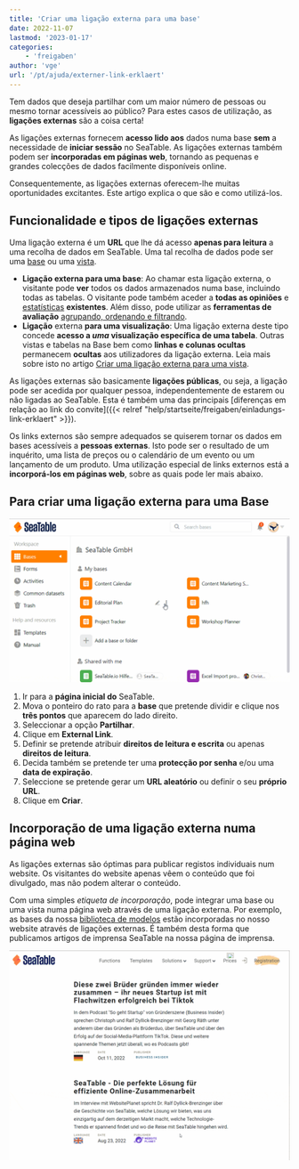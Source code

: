 ```yaml
---
title: 'Criar uma ligação externa para uma base'
date: 2022-11-07
lastmod: '2023-01-17'
categories:
    - 'freigaben'
author: 'vge'
url: '/pt/ajuda/externer-link-erklaert'
---
```


Tem dados que deseja partilhar com um maior número de pessoas ou mesmo tornar acessíveis ao público? Para estes casos de utilização, as **ligações externas** são a coisa certa!

As ligações externas fornecem **acesso lido aos** dados numa base **sem** a necessidade de **iniciar sessão** no SeaTable. As ligações externas também podem ser **incorporadas em páginas web**, tornando as pequenas e grandes colecções de dados facilmente disponíveis online.

Consequentemente, as ligações externas oferecem-lhe muitas oportunidades excitantes. Este artigo explica o que são e como utilizá-los.

## Funcionalidade e tipos de ligações externas

Uma ligação externa é um **URL** que lhe dá acesso **apenas para leitura** a uma recolha de dados em SeaTable. Uma tal recolha de dados pode ser uma [base](/pt/docs/handbuch/datenmanagement/bases/) ou uma [vista](/pt/docs/handbuch/datenmanagement/ansichten/).

- **Ligação externa para uma base**: Ao chamar esta ligação externa, o visitante pode **ver** todos os dados armazenados numa base, incluindo todas as tabelas. O visitante pode também aceder a **todas as opiniões** e [estatísticas](/pt/docs/handbuch/datenmanagement/statistiken/) **existentes**. Além disso, pode utilizar as **ferramentas de avaliação** [agrupando, ordenando e filtrando](/pt/docs/handbuch/datenmanagement/gruppierung-sortierung-filter/).
- **Ligação** externa **para uma visualização**: Uma ligação externa deste tipo concede **acesso a _uma_ visualização específica de uma tabela**. Outras vistas e tabelas na Base bem como **linhas e colunas ocultas** permanecem **ocultas** aos utilizadores da ligação externa. Leia mais sobre isto no artigo [Criar uma ligação externa para uma vista](https://seatable.io/pt/docs/ansichtsfreigaben/externen-link-fuer-eine-ansicht-erstellen/).

As ligações externas são basicamente **ligações públicas**, ou seja, a ligação pode ser acedida por qualquer pessoa, independentemente de estarem ou não ligadas ao SeaTable. Esta é também uma das principais [diferenças em relação ao link do convite]({{< relref "help/startseite/freigaben/einladungs-link-erklaert" >}}).

Os links externos são sempre adequados se quiserem tornar os dados em bases acessíveis a **pessoas externas**. Isto pode ser o resultado de um inquérito, uma lista de preços ou o calendário de um evento ou um lançamento de um produto. Uma utilização especial de links externos está a **incorporá-los em páginas web**, sobre as quais pode ler mais abaixo.

## Para criar uma ligação externa para uma Base

![Ligação externa explicada](images/Externer-Link-erklaert.gif)

1. Ir para a **página inicial do** SeaTable.
2. Mova o ponteiro do rato para a **base** que pretende dividir e clique nos **três pontos** que aparecem do lado direito.
3. Seleccionar a opção **Partilhar**.
4. Clique em **External Link**.
5. Definir se pretende atribuir **direitos de leitura e escrita** ou apenas **direitos de leitura**.
6. Decida também se pretende ter uma **protecção por senha** e/ou uma **data de expiração**.
7. Seleccione se pretende gerar um **URL aleatório** ou definir o seu **próprio URL**.
8. Clique em **Criar**.

## Incorporação de uma ligação externa numa página web

As ligações externas são óptimas para publicar registos individuais num website. Os visitantes do website apenas vêem o conteúdo que foi divulgado, mas não podem alterar o conteúdo.

Com uma simples _etiqueta de incorporação_, pode integrar uma base ou uma vista numa página web através de uma ligação externa. Por exemplo, as bases da nossa [biblioteca de modelos](/pt/docs/templates/) estão incorporadas no nosso website através de ligações externas. É também desta forma que publicamos artigos de imprensa SeaTable na nossa página de imprensa.

![Incorporação de uma ligação externa numa página web](images/externer-link-in-webseite.gif)
